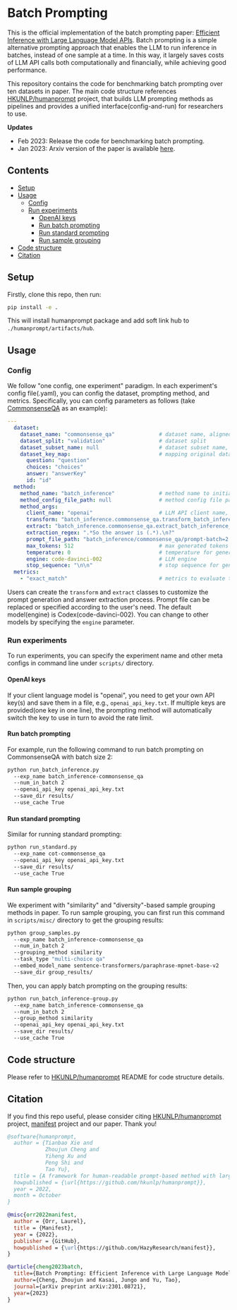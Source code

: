 # Batch Prompting
This is the official implementation of the batch prompting paper: [Efficient Inference with Large Language Model APIs](https://arxiv.org/pdf/2301.08721.pdf).
Batch prompting is a simple alternative prompting approach that enables the LLM to run inference in batches, instead of one sample at a time.
In this way, it largely saves costs of LLM API calls both computationally and financially, while achieving good performance.

This repository contains the code for benchmarking batch prompting over ten datasets in paper. The main code structure references [HKUNLP/humanprompt]((https://github.com/HKUNLP/HumanPrompt)) project, that builds LLM prompting methods as pipelines and provides a unified interface(config-and-run) for researchers to use.

**Updates**
+ Feb 2023: Release the code for benchmarking batch prompting.
+ Jan 2023: Arxiv version of the paper is available [here](https://arxiv.org/pdf/2301.08721.pdf).

## Contents
+ [Setup](#setup)
+ [Usage](#usage) 
  - [Config](#config)
  - [Run experiments](#run-experiments)
    * [OpenAI keys](#openai-keys)
    * [Run batch prompting](#run-batch-prompting)
    * [Run standard prompting](#run-standard-prompting)
    * [Run sample grouping](#run-sample-grouping)
+ [Code structure](#code-structure)
+ [Citation](#citation)

## Setup
Firstly, clone this repo, then run:
```bash
pip install -e .
```
This will install humanprompt package and add soft link hub to `./humanprompt/artifacts/hub`.

## Usage

### Config
We follow "one config, one experiment" paradigm. 
In each experiment's config file(.yaml), you can config the dataset, prompting method, and metrics.
Specifically, you can config parameters as follows (take [CommonsenseQA](https://arxiv.org/pdf/1811.00937.pdf) as an example):
```yaml
---
  dataset:
    dataset_name: "commonsense_qa"              # dataset name, aligned with huggingface dataset if loaded from it
    dataset_split: "validation"                 # dataset split
    dataset_subset_name: null                   # dataset subset name, null if not used
    dataset_key_map:                            # mapping original dataset keys to humanprompt task keys to unify the interface
      question: "question"
      choices: "choices"
      answer: "answerKey"
      id: "id"
  method:
    method_name: "batch_inference"              # method name to initialize the prompting method class
    method_config_file_path: null               # method config file path, null if not used(will be overriden by method_args).
    method_args:
      client_name: "openai"                     # LLM API client name, adopted from github.com/HazyResearch/manifest
      transform: "batch_inference.commonsense_qa.transform_batch_inference_commonsense_qa.BatchInferenceCommonsenseQATransform"  # user-defined transform class to build the prompts
      extract: "batch_inference.commonsense_qa.extract_batch_inference_commonsense_qa.BatchInferenceCommonsenseQAExtract"        # user-defined extract class to extract the answers from output
      extraction_regex: ".*So the answer is (.*).\n?"                        # user-defined regex to extract the answer from output
      prompt_file_path: "batch_inference/commonsense_qa/prompt-batch=2.txt"  # prompt file path
      max_tokens: 512                           # max generated tokens
      temperature: 0                            # temperature for generated tokens
      engine: code-davinci-002                  # LLM engine
      stop_sequence: "\n\n"                     # stop sequence for generation
  metrics:
    - "exact_match"                             # metrics to evaluate the results
```
Users can create the `transform` and `extract` classes to customize the prompt generation and answer extraction process. 
Prompt file can be replaced or specified according to the user's need.
The default model(engine) is Codex(code-davinci-002). You can change to other models by specifying the `engine` parameter.

### Run experiments
To run experiments, you can specify the experiment name and other meta configs in command line under `scripts/` directory.

#### OpenAI keys
If your client language model is "openai", you need to get your own API key(s) and save them in a file, e.g., `openai_api_key.txt`.
If multiple keys are provided(one key in one line), the prompting method will automatically switch the key to use in turn to avoid the rate limit.

#### Run batch prompting
For example, run the following command to run batch prompting on CommonsenseQA with batch size 2:
```bash
python run_batch_inference.py
  --exp_name batch_inference-commonsense_qa 
  --num_in_batch 2 
  --openai_api_key openai_api_key.txt 
  --save_dir results/ 
  --use_cache True
```

#### Run standard prompting
Similar for running standard prompting:
```bash
python run_standard.py
  --exp_name cot-commonsense_qa 
  --openai_api_key openai_api_key.txt 
  --save_dir results/ 
  --use_cache True
```

#### Run sample grouping
We experiment with "similarity" and "diversity"-based sample grouping methods in paper.
To run sample grouping, you can first run this command in `scripts/misc/` directory to get the grouping results:
```bash
python group_samples.py
  --exp_name batch_inference-commonsense_qa 
  --num_in_batch 2
  --grouping_method similarity
  --task_type "multi-choice qa"
  --embed_model_name sentence-transformers/paraphrase-mpnet-base-v2
  --save_dir group_results/ 
```
Then, you can apply batch prompting on the grouping results:
```bash
python run_batch_inference-group.py
  --exp_name batch_inference-commonsense_qa 
  --num_in_batch 2 
  --group_method similarity
  --openai_api_key openai_api_key.txt 
  --save_dir results/ 
  --use_cache True
```

## Code structure
Please refer to [HKUNLP/humanprompt](https://github.com/HKUNLP/HumanPrompt) README for code structure details.


## Citation
If you find this repo useful, please consider citing [HKUNLP/humanprompt](https://github.com/HKUNLP/HumanPrompt) project, [manifest](https://github.com/HazyResearch/manifest) project and our paper. Thank you!
```bibtex
@software{humanprompt,
  author = {Tianbao Xie and
            Zhoujun Cheng and
            Yiheng Xu and
            Peng Shi and
            Tao Yu},
  title = {A framework for human-readable prompt-based method with large language models},
  howpublished = {\url{https://github.com/hkunlp/humanprompt}},
  year = 2022,
  month = October
}
```

```bibtex
@misc{orr2022manifest,
  author = {Orr, Laurel},
  title = {Manifest},
  year = {2022},
  publisher = {GitHub},
  howpublished = {\url{https://github.com/HazyResearch/manifest}},
}
```

```bibtex
@article{cheng2023batch,
  title={Batch Prompting: Efficient Inference with Large Language Model APIs},
  author={Cheng, Zhoujun and Kasai, Jungo and Yu, Tao},
  journal={arXiv preprint arXiv:2301.08721},
  year={2023}
}
```